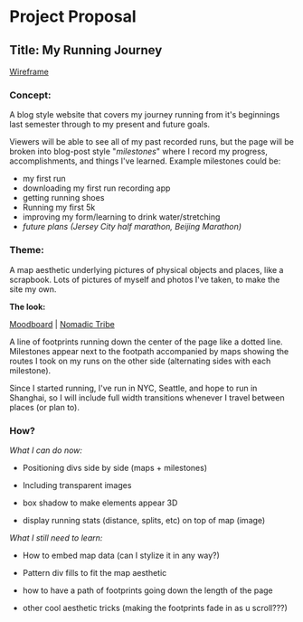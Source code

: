 # Project Proposal

## Title: My Running Journey

[Wireframe]()

### Concept:

A blog style website that covers my journey running from it's beginnings last semester through to my present and future goals.

Viewers will be able to see all of my past recorded runs, but the page will be broken into blog-post style "*milestones*" where I record my progress, accomplishments, and things I've learned. Example milestones could be: 
* my first run
* downloading my first run recording app
* getting running shoes
* Running my first 5k
* improving my form/learning to drink water/stretching
* *future plans (Jersey City half marathon, Beijing Marathon)*

### Theme:

A map aesthetic underlying pictures of physical objects and places, like a scrapbook. Lots of pictures of myself and photos I've taken, to make the site my own.

**The look:**

[Moodboard](https://www.pinterest.com/hylianchicken/running-site-mood-board/) 
|
[Nomadic Tribe](https://2019.makemepulse.com/)

A line of footprints running down the center of the page like a dotted line. Milestones appear next to the footpath accompanied by maps showing the routes I took on my runs on the other side (alternating sides with each milestone).

Since I started running, I've run in NYC, Seattle, and hope to run in Shanghai, so I will include full width transitions whenever I travel between places (or plan to).

### How?

*What I can do now:*

* Positioning divs side by side (maps + milestones)

* Including transparent images

* box shadow to make elements appear 3D

* display running stats (distance, splits, etc) on top of map (image)

*What I still need to learn:*

* How to embed map data (can I stylize it in any way?)

* Pattern div fills to fit the map aesthetic

* how to have a path of footprints going down the length of the page

* other cool aesthetic tricks (making the footprints fade in as u scroll???)